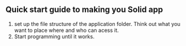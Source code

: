 ## Quick start guide to making you Solid app  

1. set up the file structure of the application folder. Think out what you want to place where and who can acess it.
2. Start programming until it works.